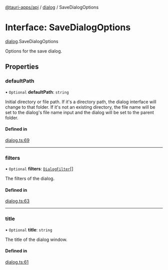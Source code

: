 [@tauri-apps/api](../index.md) / [dialog](../modules/dialog.md) / SaveDialogOptions

# Interface: SaveDialogOptions

[dialog](../modules/dialog.md).SaveDialogOptions

Options for the save dialog.

## Properties

### defaultPath

• `Optional` **defaultPath**: `string`

Initial directory or file path.
If it's a directory path, the dialog interface will change to that folder.
If it's not an existing directory, the file name will be set to the dialog's file name input and the dialog will be set to the parent folder.

#### Defined in

[dialog.ts:69](https://github.com/tauri-apps/tauri/blob/fe0cfea/tooling/api/src/dialog.ts#L69)

___

### filters

• `Optional` **filters**: [`DialogFilter`](dialog.DialogFilter.md)[]

The filters of the dialog.

#### Defined in

[dialog.ts:63](https://github.com/tauri-apps/tauri/blob/fe0cfea/tooling/api/src/dialog.ts#L63)

___

### title

• `Optional` **title**: `string`

The title of the dialog window.

#### Defined in

[dialog.ts:61](https://github.com/tauri-apps/tauri/blob/fe0cfea/tooling/api/src/dialog.ts#L61)
